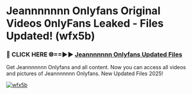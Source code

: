 # Jeannnnnnn Onlyfans Original Videos 0nlyFans Leaked - Files Updated! (wfx5b)

<h3>🔴 CLICK HERE 🌐==►► <a href="https://tinyurl.com/ehrbuxhb" rel="nofollow">Jeannnnnnn Onlyfans Updated Files</a></h3>

Get Jeannnnnnn Onlyfans and all content. Now you can access all videos and pictures of Jeannnnnnn Onlyfans. New Updated Files 2025!

[![wfx5b](https://i.imgur.com/lVYEuWS.gif)](https://tinyurl.com/ehrbuxhb)
